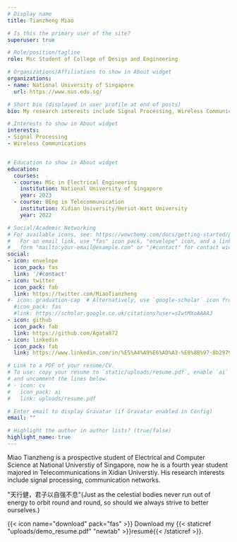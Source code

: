 ```yaml
---
# Display name
title: Tianzheng Miao

# Is this the primary user of the site?
superuser: true

# Role/position/tagline
role: Msc Student of College of Design and Engineering

# Organizations/Affiliations to show in About widget
organizations:
- name: National University of Singapore
  url: https://www.nus.edu.sg/

# Short bio (displayed in user profile at end of posts)
bio: My research interests include Signal Processing, Wireless Communications.

# Interests to show in About widget
interests:
- Signal Processing
- Wireless Communications


# Education to show in About widget
education:
  courses:
  - course: MSc in Electrical Engineering
    institution: National University of Singapore
    year: 2023
  - course: BEng in Telecommunication
    institution: Xidian University/Heriot-Watt University
    year: 2022

# Social/Academic Networking
# For available icons, see: https://wowchemy.com/docs/getting-started/page-builder/#icons
#   For an email link, use "fas" icon pack, "envelope" icon, and a link in the
#   form "mailto:your-email@example.com" or "/#contact" for contact widget.
social:
- icon: envelope
  icon_pack: fas
  link: '/#contact'
- icon: twitter
  icon_pack: fab
  link: https://twitter.com/MiaoTianzheng
#- icon: graduation-cap  # Alternatively, use `google-scholar` icon from `ai` icon pack
  #icon_pack: fas
  #link: https://scholar.google.co.uk/citations?user=sIwtMXoAAAAJ
- icon: github
  icon_pack: fab
  link: https://github.com/Agata872
- icon: linkedin
  icon_pack: fab
  link: https://www.linkedin.com/in/%E5%A4%A9%E6%AD%A3-%E8%8B%97-8b2979175/

# Link to a PDF of your resume/CV.
# To use: copy your resume to `static/uploads/resume.pdf`, enable `ai` icons in `params.toml`, 
# and uncomment the lines below.
# - icon: cv
#   icon_pack: ai
#   link: uploads/resume.pdf

# Enter email to display Gravatar (if Gravatar enabled in Config)
email: ""

# Highlight the author in author lists? (true/false)
highlight_name: true
---
```


Miao Tianzheng is a prospective student of Electrical and Computer Science at National Universtiy of Singapore, now he is a fourth year student majored in Telecommunications in Xidian Universtiy. His research interests include signal processing, communication networks.

"天行健，君子以自强不息"(Just as the celestial bodies never run out of energy to orbit round and round, so should we always strive to better ourselves.)

{{< icon name="download" pack="fas" >}} Download my {{< staticref "uploads/demo_resume.pdf" "newtab" >}}resumé{{< /staticref >}}.
